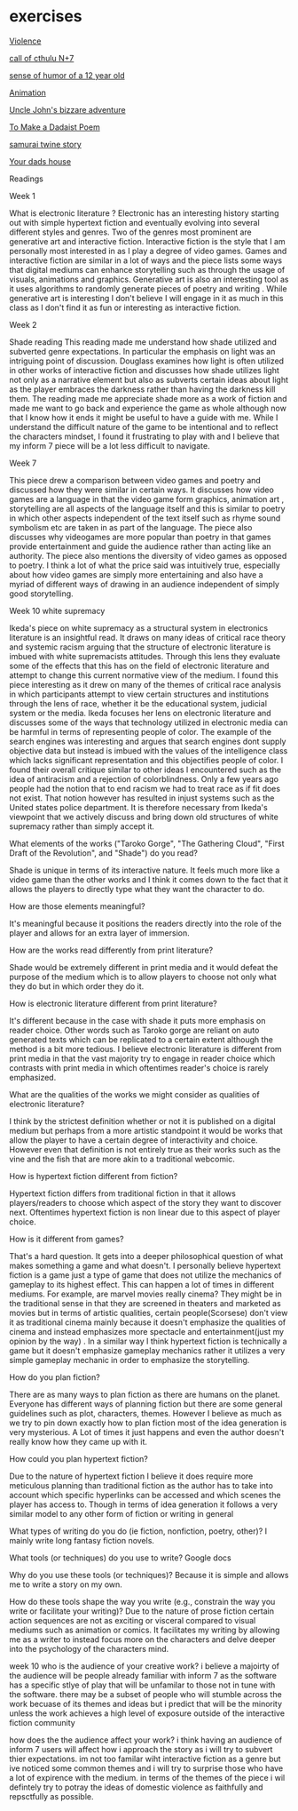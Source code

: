 # exercises

[Violence](https://gilded-peaceful-clownfish.glitch.me/)

[call of cthulu N+7](https://abalone-east-secure.glitch.me/)

[sense of humor of a 12 year old](https://singular-gumdrop-b40c11.netlify.app/)

[Animation](https://lush-incongruous-athlete.glitch.me/)

[Uncle John's bizzare adventure](https://magical-griffin-f2278a.netlify.app/)

 [To Make a Dadaist Poem](https://melted-chestnut-freeze.glitch.me)

[samurai twine story](https://idyllic-palmier-eae826.netlify.app/)

[Your dads house](https://ornate-mousse-fd2306.netlify.app)


Readings 

Week 1

What is electronic literature ?
Electronic has an interesting history starting out with simple hypertext fiction and eventually evolving into several different styles and genres. Two of the genres most prominent are generative art and interactive fiction. Interactive fiction is the style that I am personally most interested in as I play a degree of video games. Games and interactive fiction are similar in a lot of ways and  the piece lists some ways that digital mediums can enhance storytelling such as through the usage of visuals, animations and graphics. Generative art is also an interesting tool as it uses algorithms to randomly generate pieces of poetry and  writing . While generative art is interesting I don't believe I will engage in it as much in this class as I don't find it as fun or interesting as interactive fiction. 



Week 2

Shade reading 
This reading made me understand how shade utilized and subverted genre expectations. In particular the emphasis on light was an intriguing point of discussion. Douglass examines how light is often utilized in other works of interactive fiction and discusses how shade utilizes light not only as a narrative element but also as subverts certain ideas about light as the player embraces the darkness rather than having the darkness kill them.
The reading made me appreciate shade more as a work of fiction and made me want to go back and experience the game as whole although now that I know how it ends it might be useful to have a guide with me. While I understand the difficult nature of the game to be intentional and to reflect the characters mindset, I found it frustrating to play with and I believe that my inform 7 piece will be a lot less difficult to navigate.



Week 7

This piece drew a comparison between video games and poetry and discussed how they were similar in certain ways. It discusses how video games are a language in that the video game form graphics, animation art , storytelling are all aspects of the language itself and this is similar to poetry in which other aspects independent of the text itself such as rhyme sound symbolism etc are taken in as part of the language. The piece also discusses why videogames are more popular than poetry in that games provide entertainment and guide the audience rather than acting like an authority. The piece also mentions the diversity of video games as opposed to poetry. I think a lot of what the price said was intuitively true, especially about how video games are simply more entertaining and also have a myriad of different ways of drawing in an audience independent of simply good storytelling.




Week 10 white supremacy  

Ikeda's piece on white supremacy as a structural system in electronics literature is an insightful read. It draws on many ideas of critical race theory and systemic racism arguing that the structure of electronic literature is imbued with white supremacists attitudes. Through this lens they evaluate some of the effects that this has on the field of electronic literature and attempt to change this current normative view of the medium. I found this piece interesting as it drew on many of the themes of critical race analysis in which participants attempt to view certain structures and institutions through the lens of race, whether it be the educational system, judicial system or the media. Ikeda focuses her lens on electronic literature and discusses some of the ways that technology utilized in electronic media can be harmful in terms of representing people of color. The example of the search engines was interesting and argues that search engines dont supply objective data but instead is imbued with the values of the intelligence class which lacks significant representation and this objectifies people of color. I found their overall critique similar to other ideas I encountered such as the idea of antiracism and a rejection of colorblindness. Only a few years ago people had the notion that to end racism we had to treat race as if fit does not exist. That notion however has resulted in injust systems such as the United states police department. It is therefore necessary from Ikeda's viewpoint that we actively discuss and bring down old structures of white supremacy rather than simply accept it.













What elements of the works ("Taroko Gorge", "The Gathering Cloud", "First Draft of the Revolution", and "Shade") do you read?

Shade is unique in terms of its interactive nature. It feels much more like a video game than the other works and I think it comes down to the fact that it allows the players to directly type what they want the character to do.

How are those elements meaningful?

It's meaningful because it positions the readers directly into the role of the player and allows for an extra layer of immersion.


How are the works read differently from print literature?

Shade would be extremely different in print media and it would defeat the purpose of the medium which is to allow players to choose not only what they do but in which order they do it.


How is electronic literature different from print literature?

It's different because in the case with shade it puts more emphasis on reader choice. Other words such as Taroko gorge are reliant on auto generated texts which can be replicated to a certain extent although the method is a bit more tedious. I believe electronic  literature is different from print media in that the vast majority try to engage in reader choice which contrasts with print media in which oftentimes reader's choice is rarely emphasized.



What are the qualities of the works we might consider as qualities of electronic literature?

I think by the strictest definition whether or not it is published on a digital medium but perhaps from a more artistic standpoint it would be works that allow the player to have a certain degree of interactivity and choice. However even that definition is not entirely true as their works such as the vine and the fish that are more akin to a traditional webcomic.



How is hypertext fiction different from fiction?

Hypertext fiction differs from traditional fiction in that it allows players/readers to choose which aspect of the story they want to discover next. Oftentimes hypertext fiction is non linear due to this aspect of player choice. 


How is it different from games?

That's a hard question. It gets into a deeper philosophical question of what makes something a game and what doesn't. I personally believe hypertext fiction is a game just a type of game that does not utilize the mechanics of gameplay to its highest effect. This can happen a lot of times in different mediums. For example, are marvel movies really cinema? They might be in the traditional sense in that they are screened in theaters and marketed as movies but in terms of artistic qualities, certain people(Scorsese) don't view it as traditional cinema mainly because it doesn't emphasize the qualities of cinema and instead emphasizes more spectacle and entertainment(just my opinion by the way) . In a similar way I think hypertext fiction is technically a game but it doesn't emphasize gameplay mechanics rather it utilizes a very simple gameplay mechanic in order to emphasize the storytelling. 

How do you plan fiction?


There are as many ways to plan fiction as there are humans on the planet. Everyone has different ways of planning fiction but there are some general guidelines such as plot, characters, themes. However I believe as much as we try to pin down exactly how to plan fiction most of the idea generation is very mysterious. A Lot of times it just happens and even the author doesn't really know how they came up with it. 

How could you plan hypertext fiction?

Due to the nature of hypertext fiction I believe it does require more meticulous planning than traditional fiction as the author has to take into account which specific hyperlinks can be accessed and which scenes the player has access to. Though in terms of idea generation it follows a very similar model to any other form of fiction or writing in general 




What types of writing do you do (ie fiction, nonfiction, poetry, other)?
I mainly write long fantasy fiction novels.

What tools (or techniques) do you use to write?
Google docs

Why do you use these tools (or techniques)?
Because it is simple and allows me to write a story on my own.

How do these tools shape the way you write (e.g., constrain the way you write or facilitate your writing)?
Due to the nature of prose fiction certain action sequences are not as exciting or visceral compared to visual mediums such as animation or comics. It facilitates my writing by allowing me as a writer to instead focus more on the characters and delve deeper into the psychology of the characters mind.




week 10
who is the audience of your creative work?
i believe a majoirty of the audience will be people already familiar with inform  7 as the software has a specific stlye of play that will be unfamilar to those not in tune with the software. there may be a subset of people who will stumble across the work becuase of its themes and ideas but i predict that will be the minority unless the work achieves a high level of exposure outside of the interactive fiction community

how does the the audience affect your work?
i think having an audience of inform 7 users will affect how i approach the story as i will try to subvert thier expectations. im not too familar wiht interactive fiction  as a genre but ive noticed some common themes and i will try to surprise those who have a lot of  expirence with the medium. in terms of the themes of the piece
i wil defintely try to potray the ideas of domestic violence as faithfully and repsctfully as possible. 
